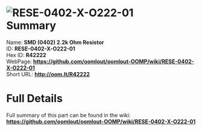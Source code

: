 
![RESE-0402-X-O222-01](https://github.com/oomlout/oomlout-OOMP/blob/master/parts/RESE-0402-X-O222-01/RESE-0402-X-O222-01_420.jpg)   
Summary
=================
  
Name: __SMD (0402) 2.2k Ohm Resistor__    
ID: __RESE-0402-X-O222-01__   
Hex ID: __R42222__   
WebPage: __https://github.com/oomlout/oomlout-OOMP/wiki/RESE-0402-X-O222-01__   
Short URL: __http://oom.lt/R42222__   

Full Details
==========================
Full summary of this part can be found in the wiki:   
__https://github.com/oomlout/oomlout-OOMP/wiki/RESE-0402-X-O222-01__    

